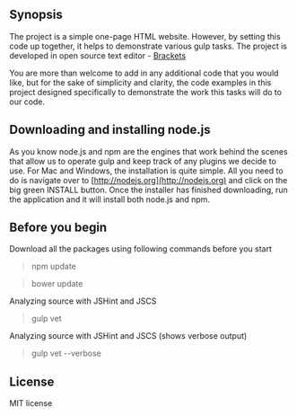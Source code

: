 ## Synopsis
The project is a simple one-page HTML website. However, by setting this code up together, it helps to demonstrate various gulp tasks. The project is developed in open source text editor - [Brackets](http://brackets.io/)

You are more than welcome to add in any additional code that you would like, but for the sake of simplicity and clarity, the code examples in this project designed specifically to demonstrate the work this tasks will do to our code.

## Downloading and installing node.js
As you know node.js and npm are the engines that work behind the scenes that allow us to operate gulp and keep track of any plugins we decide to use. For Mac and Windows, the installation is quite simple. All you need to do is navigate over to [http://nodejs.org](http://nodejs.org) and click on the big green INSTALL button. Once the installer has finished downloading, run the application and it will install both node.js and npm.

## Before you begin
Download all the packages using following commands before you start
>npm update

>bower update

Analyzing source with JSHint and JSCS
>gulp vet

Analyzing source with JSHint and JSCS (shows verbose output)
>gulp vet --verbose

## License
MIT license
